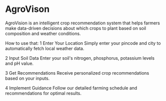 # AgroVison
AgroVision is an intelligent crop recommendation system that helps farmers make data-driven decisions about which crops to plant based on soil composition and weather conditions.

How to use that:
1
Enter Your Location
Simply enter your pincode and city to automatically fetch local weather data.

2
Input Soil Data
Enter your soil's nitrogen, phosphorus, potassium levels and pH value.

3
Get Recommendations
Receive personalized crop recommendations based on your inputs.

4
Implement Guidance
Follow our detailed farming schedule and recommendations for optimal results.
